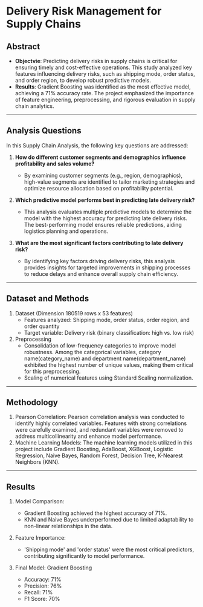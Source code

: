 # Delivery Risk Management for Supply Chains

## Abstract
- **Objectvie**: Predicting delivery risks in supply chains is critical for 
ensuring timely and cost-effective operations. This study analyzed key 
features influencing delivery risks, such as shipping mode, order 
status, and order region, to develop robust predictive models. 
- **Results**: Gradient Boosting was identified as the most effective model, 
achieving a 71% accuracy rate. The project emphasized the 
importance of feature engineering, preprocessing, and rigorous 
evaluation in supply chain analytics.

---
## Analysis Questions
In this Supply Chain Analysis, the following key questions are addressed:

1) **How do different customer segments and demographics influence profitability and sales volume?**
   - By examining customer segments (e.g., region, demographics), high-value segments are identified to tailor marketing strategies and optimize resource allocation based on profitability potential.

2) **Which predictive model performs best in predicting late delivery risk?**
   - This analysis evaluates multiple predictive models to determine the model with the highest accuracy for predicting late delivery risks. The best-performing model ensures reliable predictions, aiding logistics planning and operations.

3) **What are the most significant factors contributing to late delivery risk?**
   - By identifying key factors driving delivery risks, this analysis provides insights for targeted improvements in shipping processes to reduce delays and enhance overall supply chain efficiency.

---
##  Dataset and Methods
1) Dataset (Dimension 180519 rows x 53 features)
   - Features analyzed: Shipping mode, order status, order region, and 
order quantity
   - Target variable: Delivery risk (binary classification: high vs. low risk)
2) Preprocessing
   - Consolidation of low-frequency categories to improve model robustness. Among the categorical variables, category name(category_name) and department name(department_name) exhibited the highest number of unique values, making them critical for this preprocessing. 
   - Scaling of numerical features using Standard Scaling normalization.

---
##  Methodology
1) Pearson Correlation: Pearson correlation analysis was conducted to identify highly correlated variables. Features with strong correlations were carefully examined, and redundant variables were removed to address multicollinearity and enhance model performance.
2) Machine Learning Models: The machine learning models utilized in this project include Gradient Boosting, AdaBoost, XGBoost, Logistic Regression, Naive Bayes, Random Forest, Decision Tree, K-Nearest Neighbors (KNN).
---
## Results
1) Model Comparison:
   - Gradient Boosting achieved the highest accuracy of 71%.
   - KNN and Naive Bayes underperformed due to limited adaptability to non-linear relationships in the data.

2) Feature Importance:
   - 'Shipping mode' and 'order status' were the most critical predictors, contributing significantly to model performance.

3) Final Model: Gradient Boosting
   - Accuracy: 71%
   - Precision: 76%
   - Recall: 71%
   - F1 Score: 70%

